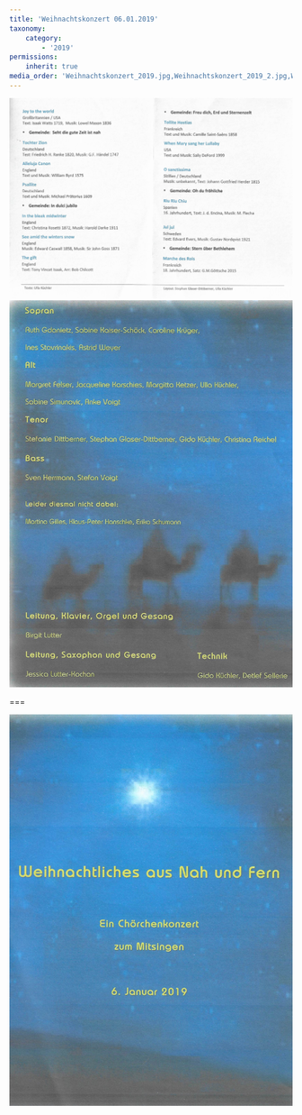 ```yaml
---
title: 'Weihnachtskonzert 06.01.2019'
taxonomy:
    category:
        - '2019'
permissions:
    inherit: true
media_order: 'Weihnachtskonzert_2019.jpg,Weihnachtskonzert_2019_2.jpg,Weihnachtskonzert_2019_3.jpg'
---
```


![Weihnachtskonzert_2019_2](Weihnachtskonzert_2019_2.jpg "Weihnachtskonzert_2019_2")
![Weihnachtskonzert_2019_3](Weihnachtskonzert_2019_3.jpg "Weihnachtskonzert_2019_3")

===

![Weihnachtskonzert_2019](Weihnachtskonzert_2019.jpg "Weihnachtskonzert_2019")